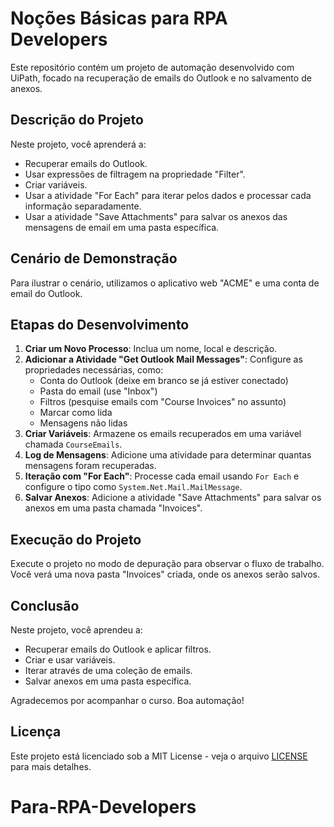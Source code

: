 # Noções Básicas para RPA Developers

Este repositório contém um projeto de automação desenvolvido com UiPath, focado na recuperação de emails do Outlook e no salvamento de anexos.

## Descrição do Projeto

Neste projeto, você aprenderá a:

- Recuperar emails do Outlook.
- Usar expressões de filtragem na propriedade "Filter".
- Criar variáveis.
- Usar a atividade "For Each" para iterar pelos dados e processar cada informação separadamente.
- Usar a atividade "Save Attachments" para salvar os anexos das mensagens de email em uma pasta específica.

## Cenário de Demonstração

Para ilustrar o cenário, utilizamos o aplicativo web "ACME" e uma conta de email do Outlook.
## Etapas do Desenvolvimento

1. **Criar um Novo Processo**: Inclua um nome, local e descrição.
2. **Adicionar a Atividade "Get Outlook Mail Messages"**: Configure as propriedades necessárias, como:
   - Conta do Outlook (deixe em branco se já estiver conectado)
   - Pasta do email (use "Inbox")
   - Filtros (pesquise emails com "Course Invoices" no assunto)
   - Marcar como lida
   - Mensagens não lidas
3. **Criar Variáveis**: Armazene os emails recuperados em uma variável chamada `CourseEmails`.
4. **Log de Mensagens**: Adicione uma atividade para determinar quantas mensagens foram recuperadas.
5. **Iteração com "For Each"**: Processe cada email usando `For Each` e configure o tipo como `System.Net.Mail.MailMessage`.
6. **Salvar Anexos**: Adicione a atividade "Save Attachments" para salvar os anexos em uma pasta chamada "Invoices".

## Execução do Projeto

Execute o projeto no modo de depuração para observar o fluxo de trabalho. Você verá uma nova pasta "Invoices" criada, onde os anexos serão salvos.

## Conclusão

Neste projeto, você aprendeu a:

- Recuperar emails do Outlook e aplicar filtros.
- Criar e usar variáveis.
- Iterar através de uma coleção de emails.
- Salvar anexos em uma pasta específica.

Agradecemos por acompanhar o curso. Boa automação!

## Licença

Este projeto está licenciado sob a MIT License - veja o arquivo [LICENSE](LICENSE) para mais detalhes.
# Para-RPA-Developers
